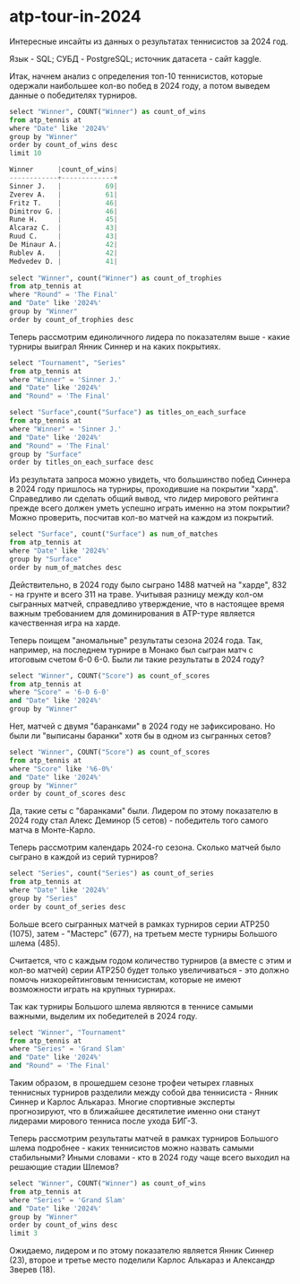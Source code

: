 # atp-tour-in-2024
Интересные инсайты из данных о результатах теннисистов за 2024 год. 

Язык - SQL; СУБД - PostgreSQL; источник датасета - сайт kaggle. 

Итак, начнем анализ с определения топ-10 теннисистов, которые одержали наибольшее кол-во побед в 2024 году, а потом выведем данные о победителях турниров.

```python
select "Winner", COUNT("Winner") as count_of_wins
from atp_tennis at
where "Date" like '2024%'
group by "Winner"
order by count_of_wins desc
limit 10

Winner      |count_of_wins|
------------+-------------+
Sinner J.   |           69|
Zverev A.   |           61|
Fritz T.    |           46|
Dimitrov G. |           46|
Rune H.     |           45|
Alcaraz C.  |           43|
Ruud C.     |           43|
De Minaur A.|           42|
Rublev A.   |           42|
Medvedev D. |           41|
	
select "Winner", count("Winner") as count_of_trophies
from atp_tennis at
where "Round" = 'The Final' 
and "Date" like '2024%'
group by "Winner" 
order by count_of_trophies desc
```



Теперь рассмотрим единоличного лидера по показателям выше - какие турниры выиграл Янник Синнер и на каких покрытиях.

```python
select "Tournament", "Series"
from atp_tennis at
where "Winner" = 'Sinner J.' 
and "Date" like '2024%' 
and "Round" = 'The Final'
```

```python
select "Surface",count("Surface") as titles_on_each_surface
from atp_tennis at
where "Winner" = 'Sinner J.' 
and "Date" like '2024%' 
and "Round" = 'The Final'
group by "Surface" 
order by titles_on_each_surface desc
```

Из результата запроса можно увидеть, что большинство побед Синнера в 2024 году пришлось на турниры, проходившие на покрытии "хард". Справедливо ли сделать общий вывод, что лидер мирового рейтинга прежде всего должен уметь успешно играть именно на этом покрытии? Можно проверить, посчитав кол-во матчей на каждом из покрытий.

```python
select "Surface", count("Surface") as num_of_matches
from atp_tennis at
where "Date" like '2024%'
group by "Surface"
order by num_of_matches desc
```

Действительно, в 2024 году было сыграно 1488 матчей на "харде", 832 - на грунте и всего 311 на траве. Учитывая разницу между кол-ом сыгранных матчей, справедливо утверждение, что в настоящее время важным требованием для доминирования в ATP-туре является качественная игра на харде. 

Теперь поищем "аномальные" результаты сезона 2024 года. Так, например, на последнем турнире в Монако был сыгран матч с итоговым счетом 6-0 6-0. Были ли такие результаты в 2024 году? 

```python
select "Winner", COUNT("Score") as count_of_scores
from atp_tennis at
where "Score" = '6-0 6-0' 
and "Date" like '2024%'
group by "Winner"
```

Нет, матчей с двумя "баранками" в 2024 году не зафиксировано. Но были ли "выписаны баранки" хотя бы в одном из сыгранных сетов? 

```python
select "Winner", COUNT("Score") as count_of_scores
from atp_tennis at 
where "Score" like '%6-0%' 
and "Date" like '2024%'
group by "Winner"
order by count_of_scores desc
```
Да, такие сеты с "баранками" были. Лидером по этому показателю в 2024 году стал Алекс Деминор (5 сетов) - победитель того самого матча в Монте-Карло. 

Теперь рассмотрим календарь 2024-го сезона. Сколько матчей было сыграно в каждой из серий турниров? 

```python
select "Series", count("Series") as count_of_series
from atp_tennis at
where "Date" like '2024%'
group by "Series" 
order by count_of_series desc
```
Больше всего сыгранных матчей в рамках турниров серии ATP250 (1075), затем - "Мастерс" (677), на третьем месте турниры Большого шлема (485). 

Считается, что с каждым годом количество турниров (а вместе с этим и кол-во матчей) серии АТР250 будет только увеличиваться - это должно помочь низкорейтинговым теннисистам, которые не имеют возможности играть на крупных турнирах. 

Так как турниры Большого шлема являются в теннисе самыми важными, выделим их победителей в 2024 году. 

```python
select "Winner", "Tournament" 
from atp_tennis at
where "Series" = 'Grand Slam'
and "Date" like '2024%'
and "Round" = 'The Final'

```
Таким образом, в прошедшем сезоне трофеи четырех главных теннисных турниров разделили между собой два теннисиста - Янник Синнер и Карлос Алькараз. Многие спортивные эксперты прогнозируют, что в ближайшее десятилетие именно они станут лидерами мирового тенниса после ухода БИГ-3. 

Теперь рассмотрим результаты матчей в рамках турниров Большого шлема подробнее - каких теннисистов можно назвать самыми стабильными? Иными словами - кто в 2024 году чаще всего выходил на решающие стадии Шлемов? 

```python
select "Winner", COUNT("Winner") as count_of_wins
from atp_tennis at
where "Series" = 'Grand Slam'
and "Date" like '2024%'
group by "Winner" 
order by count_of_wins desc
limit 3

```
Ожидаемо, лидером и по этому показателю является Янник Синнер (23), второе и третье место поделили Карлос Алькараз и Александр Зверев (18). 
